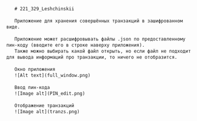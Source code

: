 ﻿       # 221_329_Leshchinskii
       
       Приложение для хранения совершённых транзакций в зашифрованном виде.
       
       Приложение может расшифровывать файлы .json по предоставленному пин-коду (вводите его в строке наверху приложения).
       Также можно выбирать какой файл открыть, но если файл не подходит для вывода информаций про транзакции, то ничего не отобразится.

       Окно приложения
       ![Alt text](full_window.png)

       Ввод пин-кода
       ![Image alt](PIN_edit.png)

       Отображение транзакций
       ![Image alt](tranzs.png)
       
       
